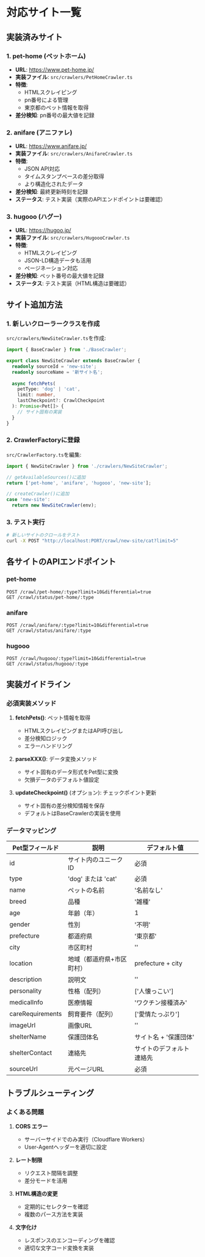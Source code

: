 # 対応サイト一覧

## 実装済みサイト

### 1. pet-home (ペットホーム)
- **URL**: https://www.pet-home.jp/
- **実装ファイル**: `src/crawlers/PetHomeCrawler.ts`
- **特徴**:
  - HTMLスクレイピング
  - pn番号による管理
  - 東京都のペット情報を取得
- **差分検知**: pn番号の最大値を記録

### 2. anifare (アニファレ) 
- **URL**: https://www.anifare.jp/
- **実装ファイル**: `src/crawlers/AnifareCrawler.ts`
- **特徴**:
  - JSON API対応
  - タイムスタンプベースの差分取得
  - より構造化されたデータ
- **差分検知**: 最終更新時刻を記録
- **ステータス**: テスト実装（実際のAPIエンドポイントは要確認）

### 3. hugooo (ハグー)
- **URL**: https://hugoo.jp/
- **実装ファイル**: `src/crawlers/HugoooCrawler.ts`
- **特徴**:
  - HTMLスクレイピング
  - JSON-LD構造データも活用
  - ページネーション対応
- **差分検知**: ペット番号の最大値を記録
- **ステータス**: テスト実装（HTML構造は要確認）

## サイト追加方法

### 1. 新しいクローラークラスを作成

`src/crawlers/NewSiteCrawler.ts`を作成:

```typescript
import { BaseCrawler } from './BaseCrawler';

export class NewSiteCrawler extends BaseCrawler {
  readonly sourceId = 'new-site';
  readonly sourceName = '新サイト名';
  
  async fetchPets(
    petType: 'dog' | 'cat',
    limit: number,
    lastCheckpoint?: CrawlCheckpoint
  ): Promise<Pet[]> {
    // サイト固有の実装
  }
}
```

### 2. CrawlerFactoryに登録

`src/CrawlerFactory.ts`を編集:

```typescript
import { NewSiteCrawler } from './crawlers/NewSiteCrawler';

// getAvailableSources()に追加
return ['pet-home', 'anifare', 'hugooo', 'new-site'];

// createCrawler()に追加
case 'new-site':
  return new NewSiteCrawler(env);
```

### 3. テスト実行

```bash
# 新しいサイトのクロールをテスト
curl -X POST "http://localhost:PORT/crawl/new-site/cat?limit=5"
```

## 各サイトのAPIエンドポイント

### pet-home
```
POST /crawl/pet-home/:type?limit=10&differential=true
GET /crawl/status/pet-home/:type
```

### anifare
```
POST /crawl/anifare/:type?limit=10&differential=true
GET /crawl/status/anifare/:type
```

### hugooo
```
POST /crawl/hugooo/:type?limit=10&differential=true
GET /crawl/status/hugooo/:type
```

## 実装ガイドライン

### 必須実装メソッド

1. **fetchPets()**: ペット情報を取得
   - HTMLスクレイピングまたはAPI呼び出し
   - 差分検知ロジック
   - エラーハンドリング

2. **parseXXX()**: データ変換メソッド
   - サイト固有のデータ形式をPet型に変換
   - 欠損データのデフォルト値設定

3. **updateCheckpoint()** (オプション): チェックポイント更新
   - サイト固有の差分検知情報を保存
   - デフォルトはBaseCrawlerの実装を使用

### データマッピング

| Pet型フィールド | 説明 | デフォルト値 |
|--------------|------|-----------|
| id | サイト内のユニークID | 必須 |
| type | 'dog' または 'cat' | 必須 |
| name | ペットの名前 | '名前なし' |
| breed | 品種 | '雑種' |
| age | 年齢（年） | 1 |
| gender | 性別 | '不明' |
| prefecture | 都道府県 | '東京都' |
| city | 市区町村 | '' |
| location | 地域（都道府県+市区町村） | prefecture + city |
| description | 説明文 | '' |
| personality | 性格（配列） | ['人懐っこい'] |
| medicalInfo | 医療情報 | 'ワクチン接種済み' |
| careRequirements | 飼育要件（配列） | ['愛情たっぷり'] |
| imageUrl | 画像URL | '' |
| shelterName | 保護団体名 | サイト名 + '保護団体' |
| shelterContact | 連絡先 | サイトのデフォルト連絡先 |
| sourceUrl | 元ページURL | 必須 |

## トラブルシューティング

### よくある問題

1. **CORS エラー**
   - サーバーサイドでのみ実行（Cloudflare Workers）
   - User-Agentヘッダーを適切に設定

2. **レート制限**
   - リクエスト間隔を調整
   - 差分モードを活用

3. **HTML構造の変更**
   - 定期的にセレクターを確認
   - 複数のパース方法を実装

4. **文字化け**
   - レスポンスのエンコーディングを確認
   - 適切な文字コード変換を実装